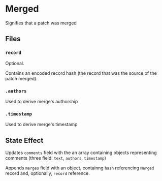 # Merged

Signifies that a patch was merged

## Files

### `record`

Optional.

Contains an encoded record hash (the record that was the source of the
patch merged).

### `.authors`

Used to derive merge's authorship

### `.timestamp`

Used to derive merge's timestamp

## State Effect

Updates `comments` field with the an array containing
objects representing comments (three field: `text`, `authors`, `timestamp`)

Appends `merges` field with an object, containng `hash` referencing
`Merged` record and, optionally, `record` reference.